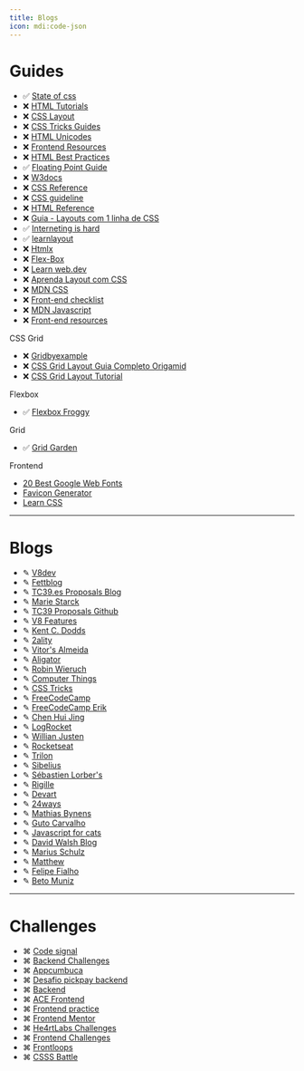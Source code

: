 ```yaml
---
title: Blogs
icon: mdi:code-json
---
```


# Guides

- ✅ [State of css](https://2020.stateofcss.com/pt-PT/)
- ❌ [HTML Tutorials](https://htmldog.com/guides/html/)
- ❌ [CSS Layout](https://csslayout.io/)
- ❌ [CSS Tricks Guides](https://css-tricks.com/guides/)
- ❌ [HTML Unicodes](https://unicode-table.com/pt/html-entities/)
- ❌ [Frontend Resources](https://github.com/phuoc-ng/frontend-development#css)
- ❌ [HTML Best Practices](https://github.com/hail2u/html-best-practices)
- ✅ [Floating Point Guide](https://floating-point-gui.de/basic/)
- ❌ [W3docs](https://www.w3docs.com/)
- ❌ [CSS Reference](https://cssreference.io/)
- ❌ [CSS guideline](https://cssguidelin.es/)
- ❌ [HTML Reference](https://htmlreference.io/)
- ❌ [Guia - Layouts com 1 linha de CSS](https://layouts1linha.desenvolvimentoparaweb.com/)
- ✅ [Interneting is hard](https://www.internetingishard.com/)
- ✅ [learnlayout](http://pt-br.learnlayout.com/)
- ❌ [Htmlx](https://htmx.org/)
- ❌ [Flex-Box](https://chenhuijing.com/blog/flexbox-and-absolute-positioning/?utm_campaign=CSS%2BLayout%2BNews&utm_medium=email&utm_source=CSS_Layout_News_242)
- ❌ [Learn web.dev](https://web.dev/learn/)
- ❌ [Aprenda Layout com CSS](http://pt-br.learnlayout.com/display.html)
- ❌ [MDN CSS](https://developer.mozilla.org/pt-BR/docs/Web/CSS/CSS_Reference)
- ❌ [Front-end checklist](https://frontendchecklist.io/)
- ❌ [MDN Javascript](https://developer.mozilla.org/en-US/docs/Web/JavaScript/Reference)
- ❌ [Front-end resources](https://resources.ritikpatni.me/#stock-resources)

CSS Grid
- ❌ [Gridbyexample](https://gridbyexample.com/)
- ❌ [CSS Grid Layout Guia Completo Origamid](https://www.origamid.com/projetos/css-grid-layout-guia-completo/)
- ❌ [CSS Grid Layout Tutorial](https://www.quackit.com/css/grid/tutorial/css_grid_introduction.cfm)

Flexbox
- ✅ [Flexbox Froggy](https://flexboxfroggy.com/)

Grid
- ✅ [Grid Garden](https://cssgridgarden.com/#pt-pt)


Frontend
- [20 Best Google Web Fonts](https://www.awwwards.com/20-best-web-fonts-from-google-web-fonts-and-font-face.html)
- [Favicon Generator](https://realfavicongenerator.net/)
- [Learn CSS](https://web.dev/learn/css/gradients/)

---

# Blogs

- ✎ [V8dev](https://v8.dev/blog)
- ✎ [Fettblog](https://fettblog.eu/)
- ✎ [TC39.es Proposals Blog](https://tc39.es/#proposals)
- ✎ [Marie Starck](https://mariestarck.com/)
- ✎ [TC39 Proposals Github](https://github.com/tc39/proposals)
- ✎ [V8 Features](https://v8.dev/features)
- ✎ [Kent C. Dodds](https://kentcdodds.com/blog/)
- ✎ [2ality](https://2ality.com/)
- ✎ [Vitor's Almeida](https://vitorsalmeida.com/)
- ✎ [Aligator](https://alligator.io/)
- ✎ [Robin Wieruch](https://www.robinwieruch.de/)
- ✎ [Computer Things](https://buttondown.email/hillelwayne)
- ✎ [CSS Tricks](https://css-tricks.com/)
- ✎ [FreeCodeCamp](https://www.freecodecamp.org/news/)
- ✎ [FreeCodeCamp Erik](https://www.freecodecamp.org/news/author/erickwendel/)
- ✎ [Chen Hui Jing](https://chenhuijing.com/)
- ✎ [LogRocket](https://blog.logrocket.com/)
- ✎ [Willian Justen](https://willianjusten.com.br/)
- ✎ [Rocketseat](https://blog.rocketseat.com.br/)
- ✎ [Trilon](https://trilon.io/blog)
- ✎ [Sibelius](https://sibelius.substack.com/)
- ✎ [Sébastien Lorber's](https://sebastienlorber.com/)
- ✎ [Rigille](https://rigille.github.io/blog/)
- ✎ [Devart](https://devart.withgoogle.com/pt#/project/17660101?q=javascript%20java%20c%2B%2B)
- ✎ [24ways](https://24ways.org/)
- ✎ [Mathias Bynens](https://mathiasbynens.be/)
- ✎ [Guto Carvalho](https://gutocarvalho.net/)
- ✎ [Javascript for cats](http://jsforcats.com/)
- ✎ [David Walsh Blog](https://davidwalsh.name/)
- ✎ [Marius Schulz](https://mariusschulz.com/blog)
- ✎ [Matthew](http://findmatthew.com/)
- ✎ [Felipe Fialho](https://www.felipefialho.com/blog/)
- ✎ [Beto Muniz](https://betomuniz.com/talks/)

---

# Challenges

- ⌘ [Code signal](https://app.codesignal.com/)
- ⌘ [Backend Challenges](https://github.com/CollabCodeTech/backend-challenges)
- ⌘ [Appcumbuca](https://github.com/appcumbuca/desafios/tree/master)
- ⌘ [Desafio pickpay backend](https://github.com/PicPay/picpay-desafio-backend)
- ⌘ [Backend](https://github.com/eduwr/backend-challenge)
- ⌘ [ACE Frontend](https://www.acefrontend.com/)
- ⌘ [Frontend practice](https://www.frontendpractice.com/)
- ⌘ [Frontend Mentor](https://www.frontendmentor.io/challenges)
- ⌘ [He4rtLabs Challenges](https://github.com/he4rt/heartlabs-challenges)
- ⌘ [Frontend Challenges](https://github.com/felipefialho/frontend-challenges)
- ⌘ [Frontloops](https://frontloops.io/)
- ⌘ [CSSS Battle](https://cssbattle.dev/)